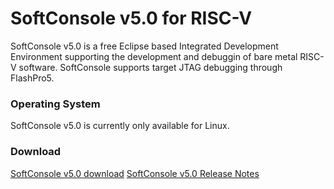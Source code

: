 # SoftConsole v5.0 for RISC-V

SoftConsole v5.0 is a free Eclipse based Integrated Development Environment supporting the development and debuggin of bare metal RISC-V software.
SoftConsole supports target JTAG debugging through FlashPro5.

### Operating System 
SoftConsole v5.0 is currently only available for Linux.

### Download
[SoftConsole v5.0 download](ftp://ftp.actel.com/outgoing/tommy/Microsemi-SoftConsole-v5.0.0.6-Linux-x86-Installer)
[SoftConsole v5.0 Release Notes](ftp://ftp.actel.com/outgoing/tommy/SoftConsole_v5.0_ReleaseNotes.pdf)
